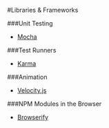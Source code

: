 #Libraries & Frameworks

###Unit Testing

* [Mocha](http://mochajs.org/)

###Test Runners

* [Karma](http://karma-runner.github.io/0.12/index.html)

###Animation

* [Velocity.js](http://julian.com/research/velocity/)

###NPM Modules in the Browser

* [Browserify](https://github.com/substack/node-browserify)